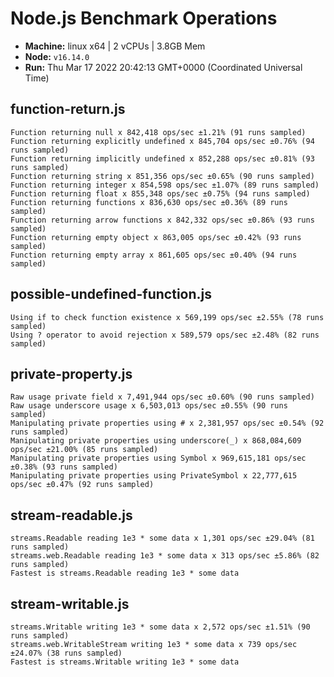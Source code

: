 # Node.js Benchmark Operations

* __Machine:__ linux x64 | 2 vCPUs | 3.8GB Mem
* __Node:__ `v16.14.0`
* __Run:__ Thu Mar 17 2022 20:42:13 GMT+0000 (Coordinated Universal Time)

## function-return.js
```
Function returning null x 842,418 ops/sec ±1.21% (91 runs sampled)
Function returning explicitly undefined x 845,704 ops/sec ±0.76% (94 runs sampled)
Function returning implicitly undefined x 852,288 ops/sec ±0.81% (93 runs sampled)
Function returning string x 851,356 ops/sec ±0.65% (90 runs sampled)
Function returning integer x 854,598 ops/sec ±1.07% (89 runs sampled)
Function returning float x 855,348 ops/sec ±0.75% (94 runs sampled)
Function returning functions x 836,630 ops/sec ±0.36% (89 runs sampled)
Function returning arrow functions x 842,332 ops/sec ±0.86% (93 runs sampled)
Function returning empty object x 863,005 ops/sec ±0.42% (93 runs sampled)
Function returning empty array x 861,605 ops/sec ±0.40% (94 runs sampled)
```
## possible-undefined-function.js
```
Using if to check function existence x 569,199 ops/sec ±2.55% (78 runs sampled)
Using ? operator to avoid rejection x 589,579 ops/sec ±2.48% (82 runs sampled)
```
## private-property.js
```
Raw usage private field x 7,491,944 ops/sec ±0.60% (90 runs sampled)
Raw usage underscore usage x 6,503,013 ops/sec ±0.55% (90 runs sampled)
Manipulating private properties using # x 2,381,957 ops/sec ±0.54% (92 runs sampled)
Manipulating private properties using underscore(_) x 868,084,609 ops/sec ±21.00% (85 runs sampled)
Manipulating private properties using Symbol x 969,615,181 ops/sec ±0.38% (93 runs sampled)
Manipulating private properties using PrivateSymbol x 22,777,615 ops/sec ±0.47% (92 runs sampled)
```
## stream-readable.js
```
streams.Readable reading 1e3 * some data x 1,301 ops/sec ±29.04% (81 runs sampled)
streams.web.Readable reading 1e3 * some data x 313 ops/sec ±5.86% (82 runs sampled)
Fastest is streams.Readable reading 1e3 * some data
```
## stream-writable.js
```
streams.Writable writing 1e3 * some data x 2,572 ops/sec ±1.51% (90 runs sampled)
streams.web.WritableStream writing 1e3 * some data x 739 ops/sec ±24.07% (38 runs sampled)
Fastest is streams.Writable writing 1e3 * some data
```
